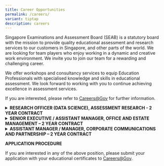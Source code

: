 ```yaml
---
title: Career Opportunities
permalink: /careers/
variant: tiptap
description: careers
---
```

<p>Singapore Examinations and Assessment Board (SEAB) is a statutory board
with the mission to provide quality educational assessment and research
services to our customers in Singapore, and other parts of the world. We
are looking for team players who enjoy working in a dynamic and creative
work environment. We invite you to join our team for a rewarding and challenging
career.</p>
<p>We offer workshops and consultancy services to equip Education Professionals
with specialised knowledge and skills in educational assessment. We look
forward to working with you to continue achieving excellence in assessment
services.</p>
<p>If you are interested, please refer to <a href="https://www.careers.gov.sg/" rel="noopener noreferrer nofollow" target="_blank"><u>Careers@Gov</u></a>&nbsp;for further
information.</p>
<p></p>
<div data-type="detailGroup" class="isomer-accordion isomer-accordion-white">
<details class="isomer-details">
<summary><strong>RESEARCH OFFICER (DATA SCIENCE), ASSESSMENT RESEARCH - 2 YEAR CONTRACT</strong>
</summary>
<div data-type="detailsContent" class="isomer-details-content">
<p></p>
<p><strong>Job Responsibilities</strong>
</p>
<p></p>
<p>Successful applicant will play an active role in handling, analysing and
mining data to provide meaning analysis and visualisation for decision
making. The key responsibilities include:</p>
<p></p>
<ul data-tight="true" class="tight">
<li>
<p>Analyse large amount of data for trends and patterns, and build predictive
models and machine learning algorithms</p>
</li>
<li>
<p>Apply sound methodologies in data science, statistical analysis and data
mining</p>
</li>
<li>
<p>Perform data visualisation to derive insights and value-add to decision
making</p>
</li>
<li>
<p>Develop automated marking models for different subjects with constructed
responses ranging from answers that are one sentence in length to complex
answers requiring an essay or analysis</p>
</li>
</ul>
<p></p>
<p><strong>Job Requirements</strong>
</p>
<p></p>
<ul data-tight="true" class="tight">
<li>
<p>Tertiary Qualification in Data Science, or Computer Science, or Statistics,
with a minimum of 2 to 3 years’ experience in manipulating data sets, building
statistical models and hands-on experience in machine learning applications</p>
</li>
<li>
<p>Candidates with 0 to 1 year of working experience can be considered</p>
</li>
<li>
<p>Strong in programming experience and proficient in Python/R/C++</p>
</li>
<li>
<p>Possess knowledge of a variety of machine learning techniques, such as
clustering, recommender systems, Natural Language Processing, Deep learning
etc., and their real-world application</p>
</li>
<li>
<p>Possess knowledge of advanced statistical techniques and concepts, such
as regression, properties of distributions, statistical tests and proper
usage, etc.</p>
</li>
</ul>
</div>
</details>
<details class="isomer-details">
<summary><strong>SENIOR EXECUTIVE / ASSISTANT MANAGER, OFFICE AND ESTATE MANAGEMENT – 2 YEAR CONTRACT</strong>
</summary>
<div data-type="detailsContent" class="isomer-details-content">
<p><strong>Job Responsibilities</strong>
</p>
<p>Successful applicant will play an active role in managing soft services
through the Integrated Facilities Management (IFM) framework, whilst overseeing
office administration and coordinating all facility-related events and
activities. The key responsibilities include:</p>
<ul data-tight="true" class="tight">
<li>
<p>Oversee the day-to-day office administration including mail scanning and
distribution, courier service management, newspapers distribution, pantry
and stationery supplies, staff workstation, and softphone and landline
allocations</p>
</li>
<li>
<p>Oversee the day-to-day IFM soft services and relevant process/procedures
with service providers to ensure service delivery and contractual obligations
are met. This includes conducting monthly joint inspection, vendor performance
monitoring, and service quality assessments</p>
</li>
<li>
<p>Manage facility booking and event setup to support the exam operations
within short turnaround time and assist in the review of existing processes
to improve its effectiveness</p>
</li>
<li>
<p>Process registry records and new file series in the system, including
conducting UAT to ensure reliability and functionality</p>
</li>
<li>
<p>Ensure that sufficient pantry and stationery supplies are maintained for
daily operations</p>
</li>
<li>
<p>Manage contract lifecycle including drafting and renewal processes</p>
</li>
</ul>
<p></p>
<p><strong>Job Requirements</strong>
</p>
<ul data-tight="true" class="tight">
<li>
<p>Tertiary Qualification in Facilities Management/Engineering or Business
Administration, with at least 2 years of related working experience</p>
</li>
<li>
<p>Candidates with no working experience can be considered</p>
</li>
<li>
<p>Experience in event management</p>
</li>
<li>
<p>Experience in the management of IFM soft services and office administration
would be an advantage</p>
</li>
<li>
<p>Possess strong critical thinking, communication, writing, and presentation
skills</p>
</li>
</ul>
</div>
</details>
<details class="isomer-details">
<summary><strong>ASSISTANT MANAGER / MANAGER, CORPORATE COMMUNICATIONS AND PARTNERSHIP – 2 YEAR CONTRACT</strong>
</summary>
<div data-type="detailsContent" class="isomer-details-content">
<p><strong>Job Responsibilities </strong>
</p>
<p>Successful applicant will play an active role in maintaining SEAB’s image
as a trusted authority in examinations and assessment, and as an organisation
that is customer-focused, in translating service strategy into actionable
plans to enhance stakeholder experience and satisfaction. The key responsibilities
include:</p>
<ul data-tight="true" class="tight">
<li>
<p>Handle public queries from SEAB’s touchpoints (e.g. call, email, walk-ins),
in a prompt and professional manner while ensuring that the service standards
assigned to cases are met</p>
</li>
<li>
<p>Participate and collaborate with various stakeholders in the resolution
of customer issues, and collation of related data for management reporting</p>
</li>
<li>
<p>Prepare regular operation reports, conduct analysis of customer feedback,
identify customer needs and implement data-driven strategies to reduce
enquiry volume and enhance service delivery across various service touchpoints</p>
</li>
<li>
<p>Establish and/or refine Standard Operating Procedures (SOPs) and guidelines
for smooth workflow and service excellence at various service touchpoints</p>
</li>
<li>
<p>Use service tools and technologies to enable end-to-end service delivery,
improve service experience and enhance productivity</p>
</li>
<li>
<p>Involve in the digitalisation efforts of the centre and in service-related
projects, and any other duties and responsibilities as assigned</p>
</li>
</ul>
<p></p>
<p><strong>Job Requirements</strong>
</p>
<ul data-tight="true" class="tight">
<li>
<p>At least 3 years of experience in a customer service environment, preferably
in the public sector</p>
</li>
<li>
<p>Proficiency in at least one other Mother Tongue Language to manage diversified
groups of visitors and customers is advantageous</p>
</li>
<li>
<p>Familiar with the Customer Relation Management Systems such as Call Management
Systems, Case Management Systems, and with the use of Microsoft Office
applications e.g., Microsoft Excel. Experience in Robotic Process Automation
is advantageous</p>
</li>
<li>
<p>Possess strong communication, stakeholder engagement, customer service
and project management skills</p>
</li>
<li>
<p>Proficient in data analytics to generate insights to drive operational
improvements</p>
</li>
<li>
<p>Ability to take on challenges with thoughtfulness, drive and appropriate
urgency</p>
</li>
<li>
<p>Resilient, meticulous and able to handle competing demands and tight deadlines</p>
</li>
<li>
<p>Self-motivated and proactive individual who is a team player and able
to adapt well in a fast-paced and volatile environment</p>
</li>
</ul>
</div>
</details>
</div>
<p></p>
<p><strong>APPLICATION PROCEDURE</strong>
</p>
<p>If you are interested in any of the above position, please submit your
application with your educational certificates to <a href="https://www.careers.hrp.gov.sg/sap/bc/ui5_ui5/sap/ZGERCFA004/index.html?search-keyword=seab" rel="noopener nofollow" target="_blank">Careers@Gov</a>.</p>